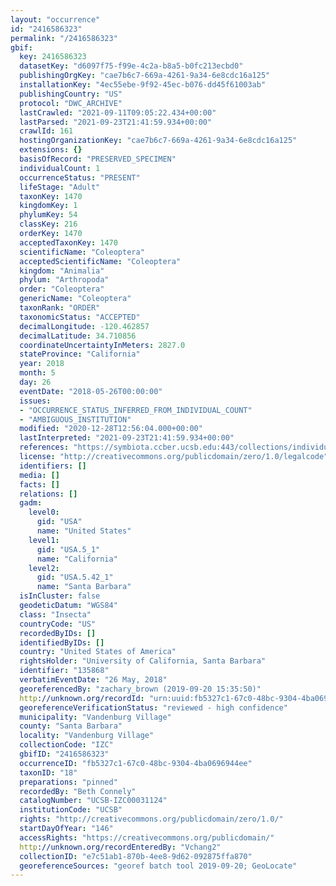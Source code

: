 ```yaml
---
layout: "occurrence"
id: "2416586323"
permalink: "/2416586323"
gbif:
  key: 2416586323
  datasetKey: "d6097f75-f99e-4c2a-b8a5-b0fc213ecbd0"
  publishingOrgKey: "cae7b6c7-669a-4261-9a34-6e8cdc16a125"
  installationKey: "4ec55ebe-9f92-45ec-b076-dd45f61003ab"
  publishingCountry: "US"
  protocol: "DWC_ARCHIVE"
  lastCrawled: "2021-09-11T09:05:22.434+00:00"
  lastParsed: "2021-09-23T21:41:59.934+00:00"
  crawlId: 161
  hostingOrganizationKey: "cae7b6c7-669a-4261-9a34-6e8cdc16a125"
  extensions: {}
  basisOfRecord: "PRESERVED_SPECIMEN"
  individualCount: 1
  occurrenceStatus: "PRESENT"
  lifeStage: "Adult"
  taxonKey: 1470
  kingdomKey: 1
  phylumKey: 54
  classKey: 216
  orderKey: 1470
  acceptedTaxonKey: 1470
  scientificName: "Coleoptera"
  acceptedScientificName: "Coleoptera"
  kingdom: "Animalia"
  phylum: "Arthropoda"
  order: "Coleoptera"
  genericName: "Coleoptera"
  taxonRank: "ORDER"
  taxonomicStatus: "ACCEPTED"
  decimalLongitude: -120.462857
  decimalLatitude: 34.710856
  coordinateUncertaintyInMeters: 2827.0
  stateProvince: "California"
  year: 2018
  month: 5
  day: 26
  eventDate: "2018-05-26T00:00:00"
  issues:
  - "OCCURRENCE_STATUS_INFERRED_FROM_INDIVIDUAL_COUNT"
  - "AMBIGUOUS_INSTITUTION"
  modified: "2020-12-28T12:56:04.000+00:00"
  lastInterpreted: "2021-09-23T21:41:59.934+00:00"
  references: "https://symbiota.ccber.ucsb.edu:443/collections/individual/index.php?occid=135868"
  license: "http://creativecommons.org/publicdomain/zero/1.0/legalcode"
  identifiers: []
  media: []
  facts: []
  relations: []
  gadm:
    level0:
      gid: "USA"
      name: "United States"
    level1:
      gid: "USA.5_1"
      name: "California"
    level2:
      gid: "USA.5.42_1"
      name: "Santa Barbara"
  isInCluster: false
  geodeticDatum: "WGS84"
  class: "Insecta"
  countryCode: "US"
  recordedByIDs: []
  identifiedByIDs: []
  country: "United States of America"
  rightsHolder: "University of California, Santa Barbara"
  identifier: "135868"
  verbatimEventDate: "26 May, 2018"
  georeferencedBy: "zachary_brown (2019-09-20 15:35:50)"
  http://unknown.org/recordId: "urn:uuid:fb5327c1-67c0-48bc-9304-4ba0696944ee"
  georeferenceVerificationStatus: "reviewed - high confidence"
  municipality: "Vandenburg Village"
  county: "Santa Barbara"
  locality: "Vandenburg Village"
  collectionCode: "IZC"
  gbifID: "2416586323"
  occurrenceID: "fb5327c1-67c0-48bc-9304-4ba0696944ee"
  taxonID: "18"
  preparations: "pinned"
  recordedBy: "Beth Connely"
  catalogNumber: "UCSB-IZC00031124"
  institutionCode: "UCSB"
  rights: "http://creativecommons.org/publicdomain/zero/1.0/"
  startDayOfYear: "146"
  accessRights: "https://creativecommons.org/publicdomain/"
  http://unknown.org/recordEnteredBy: "Vchang2"
  collectionID: "e7c51ab1-870b-4ee8-9d62-092875ffa870"
  georeferenceSources: "georef batch tool 2019-09-20; GeoLocate"
---
```

